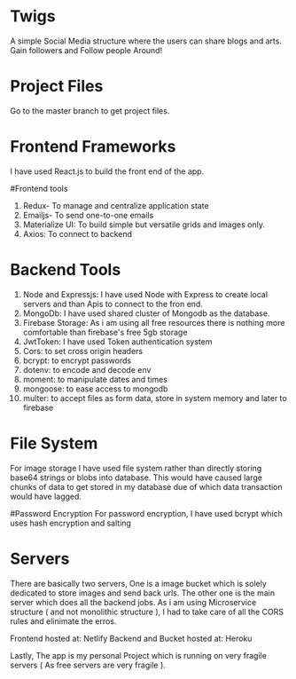 # Twigs

A simple Social Media structure where the users can share blogs and arts. Gain followers and Follow people Around! 


# Project Files 

Go to the master branch to get project files.

# Frontend Frameworks

I have used React.js to build the front end of the app.

#Frontend tools
 1. Redux- To manage and centralize application state
 2. Emailjs- To send one-to-one emails
 3. Materialize UI: To build simple but versatile grids and images only.
 4. Axios: To connect to backend

# Backend Tools
1. Node and Expressjs: I have used Node with Express to create local servers and than Apis to connect to the fron end.
2. MongoDb:  I have used shared cluster of Mongodb as the database.
3. Firebase Storage: As i am using all free resources there is nothing more comfortable than firebase's free 5gb storage 
4. JwtToken: I have used Token authentication system
5. Cors: to set cross origin headers
6. bcrypt: to encrypt passwords
7. dotenv: to encode and decode env
8. moment: to manipulate dates and times
9. mongoose: to ease access to mongodb
10. multer: to accept files as form data, store in system memory and later to firebase

# File System
For image storage I have used file system rather than directly storing base64 strings or blobs into database. This would have caused large chunks of data to get stored in my database due of which data transaction would have lagged.


#Password Encryption
For password encryption, I have used bcrypt which uses hash encryption and salting

# Servers

There are basically two servers, 
One is a image bucket which is solely dedicated to store images  and send back urls.
The other one is the main server which does all the backend jobs.
As i am using Microservice structure ( and not monolithic structure ), I had to take care of all the CORS rules and elinimate the erros. 

Frontend hosted at: Netlify
Backend and Bucket hosted at: Heroku

Lastly, The app is my personal Project which is running on very fragile servers ( As free servers are very fragile ).



